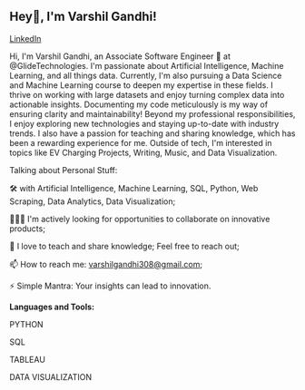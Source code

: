 ## Hey👋, I'm Varshil Gandhi!
[LinkedIn](www.linkedin.com/in/varshil-gandhi-08470b200)


Hi, I'm Varshil Gandhi, an Associate Software Engineer 🚀 at @GlideTechnologies. I'm passionate about Artificial Intelligence, Machine Learning, and all things data. Currently, I'm also pursuing a Data Science and Machine Learning course to deepen my expertise in these fields. I thrive on working with large datasets and enjoy turning complex data into actionable insights. Documenting my code meticulously is my way of ensuring clarity and maintainability!
Beyond my professional responsibilities, I enjoy exploring new technologies and staying up-to-date with industry trends. I also have a passion for teaching and sharing knowledge, which has been a rewarding experience for me. Outside of tech, I'm interested in topics like EV Charging Projects, Writing, Music, and Data Visualization.

Talking about Personal Stuff:

🛠 with Artificial Intelligence, Machine Learning, SQL, Python, Web Scraping, Data Analytics, Data Visualization;

👨🏻‍💻 I'm actively looking for opportunities to collaborate on innovative products;

💬 I love to teach and share knowledge; Feel free to reach out;

📫 How to reach me: varshilgandhi308@gmail.com;

⚡️ Simple Mantra: Your insights can lead to innovation.

**Languages and Tools:**

PYTHON

SQL 

TABLEAU

DATA VISUALIZATION








<!--
**varshilgandhi/VarshilGandhi** is a ✨ _special_ ✨ repository because its `README.md` (this file) appears on your GitHub profile.

Here are some ideas to get you started:

- 🔭 I’m currently working on ...
- 🌱 I’m currently learning ...
- 👯 I’m looking to collaborate on ...
- 🤔 I’m looking for help with ...
- 💬 Ask me about ...
- 📫 How to reach me: ...
- 😄 Pronouns: ...
- ⚡ Fun fact: ...
-->
